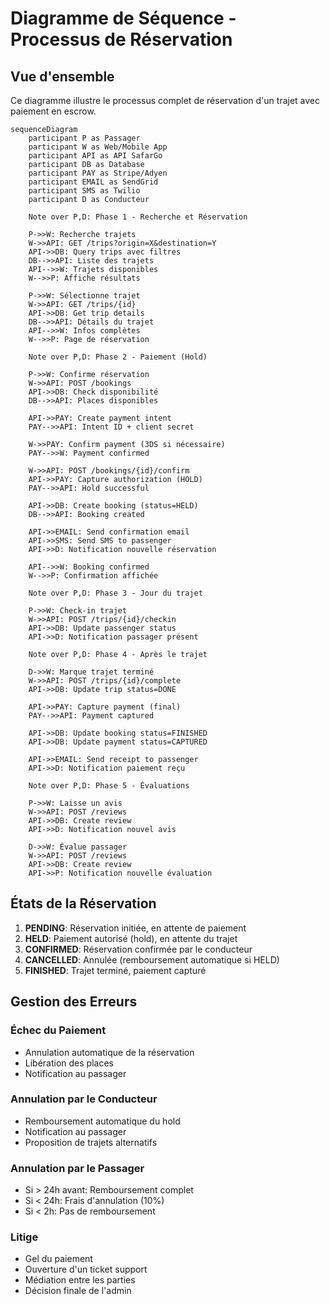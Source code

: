 # Diagramme de Séquence - Processus de Réservation

## Vue d'ensemble

Ce diagramme illustre le processus complet de réservation d'un trajet avec paiement en escrow.

```mermaid
sequenceDiagram
    participant P as Passager
    participant W as Web/Mobile App
    participant API as API SafarGo
    participant DB as Database
    participant PAY as Stripe/Adyen
    participant EMAIL as SendGrid
    participant SMS as Twilio
    participant D as Conducteur

    Note over P,D: Phase 1 - Recherche et Réservation
    
    P->>W: Recherche trajets
    W->>API: GET /trips?origin=X&destination=Y
    API->>DB: Query trips avec filtres
    DB-->>API: Liste des trajets
    API-->>W: Trajets disponibles
    W-->>P: Affiche résultats

    P->>W: Sélectionne trajet
    W->>API: GET /trips/{id}
    API->>DB: Get trip details
    DB-->>API: Détails du trajet
    API-->>W: Infos complètes
    W-->>P: Page de réservation

    Note over P,D: Phase 2 - Paiement (Hold)
    
    P->>W: Confirme réservation
    W->>API: POST /bookings
    API->>DB: Check disponibilité
    DB-->>API: Places disponibles
    
    API->>PAY: Create payment intent
    PAY-->>API: Intent ID + client secret
    
    W->>PAY: Confirm payment (3DS si nécessaire)
    PAY-->>W: Payment confirmed
    
    W->>API: POST /bookings/{id}/confirm
    API->>PAY: Capture authorization (HOLD)
    PAY-->>API: Hold successful
    
    API->>DB: Create booking (status=HELD)
    DB-->>API: Booking created
    
    API->>EMAIL: Send confirmation email
    API->>SMS: Send SMS to passenger
    API->>D: Notification nouvelle réservation
    
    API-->>W: Booking confirmed
    W-->>P: Confirmation affichée

    Note over P,D: Phase 3 - Jour du trajet
    
    P->>W: Check-in trajet
    W->>API: POST /trips/{id}/checkin
    API->>DB: Update passenger status
    API->>D: Notification passager présent

    Note over P,D: Phase 4 - Après le trajet
    
    D->>W: Marque trajet terminé
    W->>API: POST /trips/{id}/complete
    API->>DB: Update trip status=DONE
    
    API->>PAY: Capture payment (final)
    PAY-->>API: Payment captured
    
    API->>DB: Update booking status=FINISHED
    API->>DB: Update payment status=CAPTURED
    
    API->>EMAIL: Send receipt to passenger
    API->>D: Notification paiement reçu
    
    Note over P,D: Phase 5 - Évaluations
    
    P->>W: Laisse un avis
    W->>API: POST /reviews
    API->>DB: Create review
    API->>D: Notification nouvel avis
    
    D->>W: Évalue passager
    W->>API: POST /reviews
    API->>DB: Create review
    API->>P: Notification nouvelle évaluation
```

## États de la Réservation

1. **PENDING**: Réservation initiée, en attente de paiement
2. **HELD**: Paiement autorisé (hold), en attente du trajet
3. **CONFIRMED**: Réservation confirmée par le conducteur
4. **CANCELLED**: Annulée (remboursement automatique si HELD)
5. **FINISHED**: Trajet terminé, paiement capturé

## Gestion des Erreurs

### Échec du Paiement
- Annulation automatique de la réservation
- Libération des places
- Notification au passager

### Annulation par le Conducteur
- Remboursement automatique du hold
- Notification au passager
- Proposition de trajets alternatifs

### Annulation par le Passager
- Si > 24h avant: Remboursement complet
- Si < 24h: Frais d'annulation (10%)
- Si < 2h: Pas de remboursement

### Litige
- Gel du paiement
- Ouverture d'un ticket support
- Médiation entre les parties
- Décision finale de l'admin